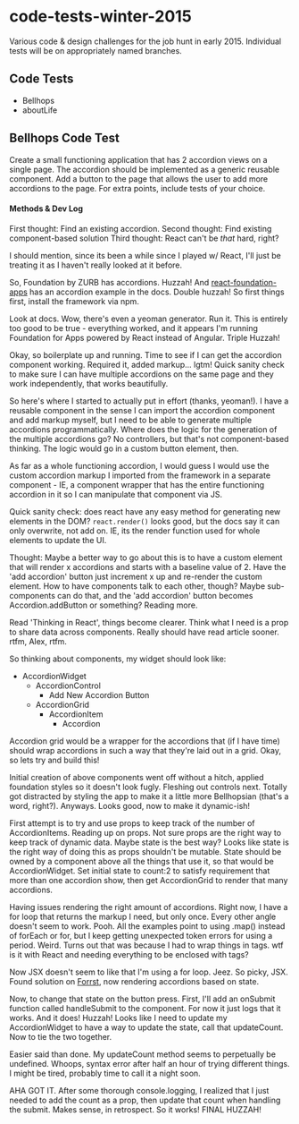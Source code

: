 # code-tests-winter-2015
Various code & design challenges for the job hunt in early 2015. Individual tests will be on appropriately named branches.

## Code Tests
- Bellhops
- aboutLife

## Bellhops Code Test
Create a small functioning application that has 2 accordion views on a single page. The accordion should be implemented as a generic reusable component. Add a button to the page that allows the user to add more accordions to the page. For extra points, include tests of your choice.

#### Methods & Dev Log
First thought: Find an existing accordion.
Second thought: Find existing component-based solution
Third thought: React can't be *that* hard, right?

I should mention, since its been a while since I played w/ React, I'll just be treating it as I haven't really looked at it before.

So, Foundation by ZURB has accordions. Huzzah! And [react-foundation-apps](https://github.com/akiran/react-foundation-apps) has an accordion example in the docs. Double huzzah! So first things first, install the framework via npm.

Look at docs. Wow, there's even a yeoman generator. Run it. This is entirely too good to be true - everything worked, and it appears I'm running Foundation for Apps powered by React instead of Angular. Triple Huzzah!

Okay, so boilerplate up and running. Time to see if I can get the accordion component working. Required it, added markup... lgtm! Quick sanity check to make sure I can have multiple accordions on the same page and they work independently, that works beautifully.

So here's where I started to actually put in effort (thanks, yeoman!). I have a reusable component in the sense I can import the accordion component and add markup myself, but I need to be able to generate multiple accordions programmatically. Where does the logic for the generation of the multiple accordions go? No controllers, but that's not component-based thinking. The logic would go in a custom button element, then.

As far as a whole functioning accordion, I would guess I would use the custom accordion markup I imported from the framework in a separate component - IE, a component wrapper that has the entire functioning accordion in it so I can manipulate that component via JS.

Quick sanity check: does react have any easy method for generating new elements in the DOM? ```react.render()``` looks good, but the docs say it can only overwrite, not add on. IE, its the render function used for whole elements to update the UI. 

Thought: Maybe a better way to go about this is to have a custom element that will render x accordions and starts with a baseline value of 2. Have the 'add accordion' button just increment x up and re-render the custom element. How to have components talk to each other, though? Maybe sub-components can do that, and the 'add accordion' button becomes Accordion.addButton or something? Reading more.

Read 'Thinking in React', things become clearer. Think what I need is a prop to share data across components. Really should have read article sooner. rtfm, Alex, rtfm.

So thinking about components, my widget should look like:

- AccordionWidget
    - AccordionControl
      - Add New Accordion Button
    - AccordionGrid
      - AccordionItem
          - Accordion

Accordion grid would be a wrapper for the accordions that (if I have time) should wrap accordions in such a way that they're laid out in a grid. Okay, so lets try and build this!

Initial creation of above components went off without a hitch, applied foundation styles so it doesn't look fugly. Fleshing out controls next. Totally got distracted by styling the app to make it a little more Bellhopsian (that's a word, right?). Anyways. Looks good, now to make it dynamic-ish!

First attempt is to try and use props to keep track of the number of AccordionItems. Reading up on props. Not sure props are the right way to keep track of dynamic data. Maybe state is the best way? Looks like state is the right way of doing this as props shouldn't be mutable. State should be owned by a component above all the things that use it, so that would be AccordionWidget. Set initial state to count:2 to satisfy requirement that more than one accordion show, then get AccordionGrid to render that many accordions.

Having issues rendering the right amount of accordions. Right now, I have a for loop that returns the markup I need, but only once. Every other angle doesn't seem to work. Pooh. All the examples point to using .map() instead of forEach or for, but I keep getting unexpected token errors for using a period. Weird. Turns out that was because I had to wrap things in tags. wtf is it with React and needing everything to be enclosed with tags?

Now JSX doesn't seem to like that I'm using a for loop. Jeez. So picky, JSX. Found solution on [Forrst](http://zurb.com/forrst/posts/Dynamically_loop_through_array_in_React_renderCo-GoL), now rendering accordions based on state.

Now, to change that state on the button press. First, I'll add an onSubmit function called handleSubmit to the component. For now it just logs that it works. And it does! Huzzah! Looks like I need to update my AccordionWidget to have a way to update the state, call that updateCount. Now to tie the two together.

Easier said than done. My updateCount method seems to perpetually be undefined. Whoops, syntax error after half an hour of trying different things. I might be tired, probably time to call it a night soon.

AHA GOT IT. After some thorough console.logging, I realized that I just needed to add the count as a prop, then update that count when handling the submit. Makes sense, in retrospect. So it works! FINAL HUZZAH!




